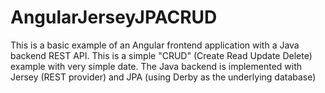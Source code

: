 # AngularJerseyJPACRUD
 This is a basic example of an Angular frontend application with a Java backend REST API.
 This is a simple "CRUD" (Create Read Update Delete) example with very simple date. 
 The Java backend is implemented with Jersey (REST provider) and JPA (using Derby as the underlying database)
